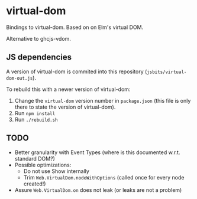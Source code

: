 
# virtual-dom

Bindings to virtual-dom. Based on on Elm's virtual DOM.

Alternative to ghcjs-vdom.


## JS dependencies

A version of virtual-dom is commited into this repository (`jsbits/virtual-dom-out.js`).

To rebuild this with a newer version of virtual-dom:

1. Change the `virtual-dom` version number in `package.json` (this file is only there to state the
  version of virtual-dom).
2. Run `npm install`
3. Run `./rebuild.sh`

## TODO

- Better granularity with Event Types (where is this documented w.r.t. standard DOM?)
- Possible optimizations:
  - Do not use Show internally
  - Trim `Web.VirtualDom.nodeWithOptions` (called once for every node created!)
- Assure `Web.VirtualDom.on` does not leak (or leaks are not a problem)
